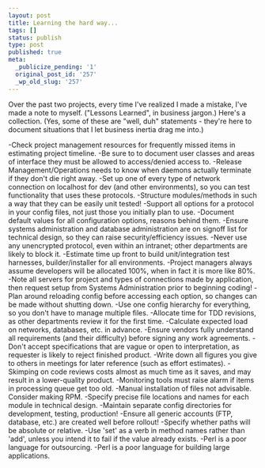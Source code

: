 ```yaml
---
layout: post
title: Learning the hard way...
tags: []
status: publish
type: post
published: true
meta:
  _publicize_pending: '1'
  original_post_id: '257'
  _wp_old_slug: '257'
---
```

Over the past two projects, every time I've realized I made a mistake, I've made a note to myself.  ("Lessons Learned", in business jargon.)  Here's a collection.  (Yes, some of these are "well, duh" statements - they're here to document situations that I let business inertia drag me into.)

-Check project management resources for frequently missed items in estimating project timeline.
-Be sure to to document user classes and areas of interface they must be allowed to access/denied access to.
-Release Management/Operations needs to know when daemons actually terminate if they don't die right away.
-Set up one of every type of network connection on localhost for dev (and other environments), so you can test functionality that uses these protocols.
-Structure modules/methods in such a way that they can be easily unit tested!
-Support all options for a protocol in your config files, not just those you initially plan to use.
-Document default values for all configuration options, reasons behind them.
-Ensure systems administration and database administration are on signoff list for technical design, so they can raise security/efficiency issues.
-Never use any unencrypted protocol, even within an intranet; other departments are likely to block it.
-Estimate time up front to build unit/integration test harnesses, builder/installer for all environments.
-Project managers always assume developers will be allocated 100%, when in fact it is more like 80%.
-Note all servers for project and types of connections made by application, then request setup from Systems Administration prior to beginning coding!
-Plan around reloading config before accessing each option, so changes can be made without shutting down.
-Use one config hierarchy for everything, so you don't have to manage multiple files.
-Allocate time for TDD revisions, as other departments review it for the first time.
-Calculate expected load on networks, databases, etc. in advance.
-Ensure vendors fully understand all requirements (and their difficulty) before signing any work agreements.
-Don't accept specifications that are vague or open to interpretation, as requester is likely to reject finished product.
-Write down all figures you give to others in meetings for later reference (such as effort estimates).
-Skimping on code reviews costs almost as much time as it saves, and may result in a lower-quality product.
-Monitoring tools must raise alarm if items in processing queue get too old.
-Manual installation of files not advisable.  Consider making RPM.
-Specify precise file locations and names for each module in technical design.
-Maintain separate config directories for development, testing, production!
-Ensure all generic accounts (FTP, database, etc.) are created well before rollout!
-Specify whether paths will be absolute or relative.
-Use 'set' as a verb in method names rather than 'add', unless you intend it to fail if the value already exists.
-Perl is a poor language for outsourcing.
-Perl is a poor language for building large applications.
